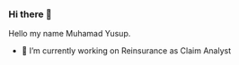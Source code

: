 ### Hi there 👋


Hello my name Muhamad Yusup. 

- 🔭 I’m currently working on Reinsurance as Claim Analyst


